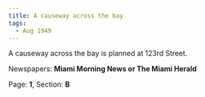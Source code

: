 ```yaml
---  
title: A causeway across the bay  
tags:  
  - Aug 1949  
---  
```

  
A causeway across the bay is planned at 123rd Street.  
  
Newspapers: **Miami Morning News or The Miami Herald**  
  
Page: **1**, Section: **B** 
